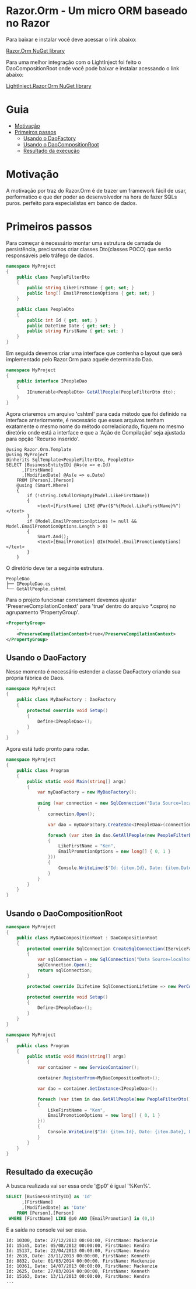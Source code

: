 Razor.Orm - Um micro ORM baseado no Razor
========================================

Para baixar e instalar você deve acessar o link abaixo:

[Razor.Orm NuGet library](https://www.nuget.org/packages/Razor.Orm)

Para uma melhor integração com o LightInject foi feito o DaoCompositionRoot onde você pode baixar e instalar acessando o link abaixo:

[LightInject.Razor.Orm NuGet library](https://www.nuget.org/packages/LightInject.Razor.Orm)

# Guia
- [Motivação](#motivação)
- [Primeiros passos](#primeiros-passos)
  * [Usando o DaoFactory](#usando-o-daofactory)
  * [Usando o DaoCompositionRoot](#usando-o-daocompositionroot)
  * [Resultado da execução](#resultado-da-execução)
  
# Motivação

A motivação por traz do Razor.Orm é de trazer um framework fácil de usar, performatico e que der poder ao desenvolvedor na hora de fazer SQLs puros. perfeito para especialistas em banco de dados.

# Primeiros passos

Para começar é necessário montar uma estrutura de camada de persistência, precisamos criar classes Dto(classes POCO) que serão responsáveis pelo tráfego de dados.

```csharp
namespace MyProject
{
    public class PeopleFilterDto
    {
        public string LikeFirstName { get; set; }
        public long[] EmailPromotionOptions { get; set; }
    }

    public class PeopleDto
    {
        public int Id { get; set; }
        public DateTime Date { get; set; }
        public string FirstName { get; set; }
    }
}
```

Em seguida devemos criar uma interface que contenha o layout que será implementado pelo Razor.Orm para aquele determinado Dao.

```csharp
namespace MyProject
{
    public interface IPeopleDao
    {
        IEnumerable<PeopleDto> GetAllPeople(PeopleFilterDto dto);
    }
}
```

Agora criaremos um arquivo 'cshtml' para cada método que foi definido na interface anteriormente, é necessário que esses arquivos tenham exatamente o mesmo nome do método correlacionado, fiquem no mesmo diretório onde está a interface e que a 'Ação de Compilação' seja ajustada para opção 'Recurso inserido'.

```cshtml
@using Razor.Orm.Template
@using MyProject
@inherits SqlTemplate<PeopleFilterDto, PeopleDto>
SELECT [BusinessEntityID] @As(e => e.Id)
      ,[FirstName]
      ,[ModifiedDate] @As(e => e.Date)
    FROM [Person].[Person]
    @using (Smart.Where)
    {
        if (!string.IsNullOrEmpty(Model.LikeFirstName))
        {
            <text>[FirstName] LIKE @Par($"%{Model.LikeFirstName}%")</text>
        }
        if (Model.EmailPromotionOptions != null && Model.EmailPromotionOptions.Length > 0)
        {
            Smart.And();
            <text>[EmailPromotion] @In(Model.EmailPromotionOptions)</text>
        }
    }
```

O diretório deve ter a seguinte estrutura.

```
PeopleDao
├── IPeopleDao.cs
└── GetAllPeople.cshtml
```

Para o projeto funcionar corretament devemos ajustar 'PreserveCompilationContext' para 'true' dentro do arquivo *.csproj no agrupamento 'PropertyGroup'.

```xml
<PropertyGroup>
    ...
    <PreserveCompilationContext>true</PreserveCompilationContext>
</PropertyGroup>
```

## Usando o DaoFactory

Nesse momento é necessário estender a classe DaoFactory criando sua própria fábrica de Daos.

```csharp
namespace MyProject
{
    public class MyDaoFactory : DaoFactory
    {
        protected override void Setup()
        {
            Define<IPeopleDao>();
        }
    }
}
```

Agora está tudo pronto para rodar.

```csharp
namespace MyProject
{
    public class Program
    {
        public static void Main(string[] args)
        {
            var myDaoFactory = new MyDaoFactory();
        
            using (var connection = new SqlConnection("Data Source=localhost\\SQLEXPRESS;Initial Catalog=AdventureWorks2017;Integrated Security=True"))
            {
                connection.Open();

                var dao = myDaoFactory.CreateDao<IPeopleDao>(connection);

                foreach (var item in dao.GetAllPeople(new PeopleFilterDto()
                {
                    LikeFirstName = "Ken",
                    EmailPromotionOptions = new long[] { 0, 1 }
                }))
                {
                    Console.WriteLine($"Id: {item.Id}, Date: {item.Date}, FirstName: {item.FirstName}");
                }
            }
        }
    }
}
```

## Usando o DaoCompositionRoot

```csharp
namespace MyProject
{
    public class MyDaoCompositionRoot : DaoCompositionRoot
    {
        protected override SqlConnection CreateSqlConnection(IServiceFactory serviceFactory)
        {
            var sqlConnection = new SqlConnection("Data Source=localhost\\SQLEXPRESS;Initial Catalog=AdventureWorks2017;Integrated Security=True");
            sqlConnection.Open();
            return sqlConnection;
        }

        protected override ILifetime SqlConnectionLifetime => new PerContainerLifetime();

        protected override void Setup()
        {
            Define<IPeopleDao>();
        }
    }
}
```

```csharp
namespace MyProject
{
    public class Program
    {
        public static void Main(string[] args)
        {
            var container = new ServiceContainer();

            container.RegisterFrom<MyDaoCompositionRoot>();

            var dao = container.GetInstance<IPeopleDao>();

            foreach (var item in dao.GetAllPeople(new PeopleFilterDto()
            {
                LikeFirstName = "Ken",
                EmailPromotionOptions = new long[] { 0, 1 }
            }))
            {
                Console.WriteLine($"Id: {item.Id}, Date: {item.Date}, FirstName: {item.FirstName}");
            }
        }
    }
}
```

## Resultado da execução

A busca realizada vai ser essa onde '@p0' é igual '%Ken%'.

```sql
SELECT [BusinessEntityID] as 'Id'
      ,[FirstName]
      ,[ModifiedDate] as 'Date'
    FROM [Person].[Person]
 WHERE [FirstName] LIKE @p0 AND [EmailPromotion] in (0,1)
```

E a saída no console vai ser essa.

```
Id: 10300, Date: 27/12/2013 00:00:00, FirstName: Mackenzie
Id: 15145, Date: 05/08/2012 00:00:00, FirstName: Kendra
Id: 15137, Date: 22/04/2013 00:00:00, FirstName: Kendra
Id: 2618, Date: 28/11/2013 00:00:00, FirstName: Kenneth
Id: 8832, Date: 01/03/2014 00:00:00, FirstName: Mackenzie
Id: 10361, Date: 14/07/2013 00:00:00, FirstName: Mackenzie
Id: 2625, Date: 27/03/2014 00:00:00, FirstName: Kenneth
Id: 15163, Date: 13/11/2013 00:00:00, FirstName: Kendra
...
```
